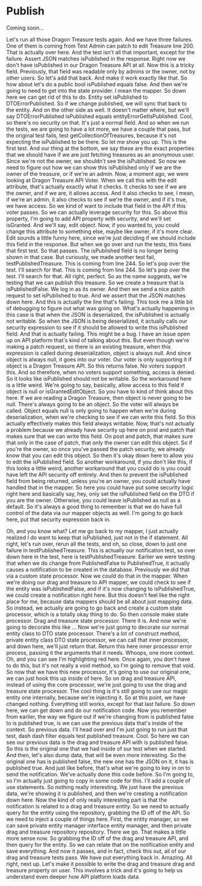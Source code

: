 # Publish

Coming soon...

Let's run all those Dragon Treasure tests again. And we have three failures. One of
them is coming from Test Admin can patch to edit Treasure line 200. That is actually
over here. And the test isn't all that important, except for the failure. Assert JSON
matches isPublished in the response. Right now we don't have isPublished in our
Dragon Treasure API at all. Now this is a tricky field. Previously, that field was
readable only by admins or the owner, not by other users. So let's add that back. And
make it work exactly like that. So how about let's do a public bool isPublished
equals false. And then we're going to need to get into the state provider. I mean the
mapper. So down here we can get rid of this to do. Entity set isPublished to
DTOErrorPublished. So if we change published, we will sync that back to the entity.
And on the other side as well. It doesn't matter where, but we'll say
DTOErrorPublished isPublished equals entityErrorGetIsPublished. Cool, so there's no
security on that. It's just a normal field. And so when we run the tests, we are
going to have a lot more, we have a couple that pass, but the original test fails,
test getCollectionOfTreasures, because it's not expecting the isPublished to be
there. So let me show you up. This is the first test. And our thing at the bottom, we
say these are the exact properties that we should have if we are just fetching
treasures as an anonymous user. Since we're not the owner, we shouldn't see the
isPublished. So now we need to figure out how we can show this isPublished only if we
are the owner of the treasure, or if we're an admin. Now, a moment ago, we were
looking at Dragon Treasure API Voter. When we call this with the edit attribute,
that's actually exactly what it checks. It checks to see if we are the owner, and if
we are, it allows access. And it also checks to see, I mean, if we're an admin, it
also checks to see if we're the owner, and if it's true, we have access. So we kind
of want to include that field in the API if this voter passes. So we can actually
leverage security for this. So above this property, I'm going to add API property
with security, and we'll set isGranted. And we'll say, edit object. Now, if you
wanted to, you could change this attribute to something else, maybe like owner, if
it's more clear. Edit sounds a little funny here, since we're just deciding if we
should include this field in the response. But when we go over and run the tests,
this fixes that first test. So that passes. The isPublished field is no longer being
shown in that case. But curiously, we made another test fail, testPublishedTreasure.
This is coming from line 244. So let's pop over the test. I'll search for that. This
is coming from line 244. So let's pop over the test. I'll search for that. All right,
perfect. So as the name suggests, we're testing that we can publish this treasure. So
we create a treasure that is isPublishedFalse. We log in as its owner. And then we
send a nice patch request to set isPublished to true. And we assert that the JSON
matches down here. And this is actually the line that's failing. This took me a
little bit of debugging to figure out what was going on. What's actually happening in
this case is that when the JSON is deserialized, the isPublished is actually not
writable. So when the JSON is being deserialized, it actually calls our security
expression to see if it should be allowed to write this isPublished field. And that
is actually failing. This might be a bug. I have an issue open up on API platform
that's kind of talking about this. But even though we're making a patch request, so
there is an existing treasure, when this expression is called during deserialization,
object is always null. And since object is always null, it goes into our voter. Our
voter is only supporting it if object is a Dragon Treasure API. So this returns
false. No voters support this. And so therefore, when no voters support something,
access is denied. So it looks like isPublished should not be writable. So the
workaround here is a little weird. We're going to say, basically, allow access to
this field if object is null or isGrantedEditObject. So you have to kind of think
about this here. If we are reading a Dragon Treasure, then object is never going to
be null. There's always going to be an object. So the voter will always be called.
Object equals null is only going to happen when we're during deserialization, when
we're checking to see if we can write this field. So this actually effectively makes
this field always writable. Now, that's not actually a problem because we already
have security up here on post and patch that makes sure that we can write this field.
On post and patch, that makes sure that only in the case of patch, that only the
owner can edit this object. So if you're the owner, so once you've passed the patch
security, we already know that you can edit this object. So then it's okay down here
to allow you to edit the isPublished field. So another workaround, if you don't like
this, if this looks a little weird, another workaround that you could do is you could
have left the API security off entirely. And then to prevent the isPublished field
from being returned, unless you're an owner, you could actually have handled that in
the mapper. So here you could have put some security logic right here and basically
say, hey, only set the isPublished field on the DTO if you are the owner. Otherwise,
you could leave isPublished as null as a default. So it's always a good thing to
remember is that we do have full control of the data via our mapper objects as well.
I'm going to go back here, put that security expression back in.

Oh, and you know what? Let me go back to my mapper, I just actually realized I do want to keep that isPublished, just not in the if statement. All right, let's run over, rerun all the tests, and oh, so close, down to just one failure in testPublishedTreasure. This is actually our notification test, so over down here in the test, here is testPublishedTreasure. Earlier we were testing that when we do change from PublishedFalse to PublishedTrue, it actually causes a notification to be created in the database. Previously we did that via a custom state processor. Now we could do that in the mapper. When we're doing our drag and treasure to API mapper, we could check to see if the entity was isPublishedFalse, and if it's now changing to isPublishedTrue, we could create a notification right here. But this doesn't feel like the right place for me, because data mappers should be all about just mapping data. So instead, we actually are going to go back and create a custom state processor, which is a totally okay thing to do. So then console make state processor. Drag and treasure state processor. There it is. And now we're going to decorate this like ... Now we're just going to decorate our normal entity class to DTO state processor. There's a lot of construct method, private entity class DTO state processor, we can call that inner processor, and down here, we'll just return that. Return this here inner processor error process, passing it the arguments that it needs. Whoops, one more context. Oh, and you can see I'm highlighting red here. Once again, you don't have to do this, but it's not really a void method, so I'm going to remove that void. So now that we have this new processor, it's going to use our original one, we can just hook this up inside of here. So on drag and treasure API, instead of using the core processor, we're just going to use the drag and treasure state processor. The cool thing is it's still going to use our magic entity one internally, because we're injecting it. So at this point, we have changed nothing. Everything still works, except for that last failure. So down here, we can get down and do our notification code. Now you remember from earlier, the way we figure out if we're changing from is published false to is published true, is we can use the previous data that's inside of the context. So previous data. I'll head over and I'm just going to run just that test, dash dash filter equals test published treasure. Cool. So here we can see our previous data is the drag and treasure API with is published false. So this is the original one that we had inside of our test when we started. And then, let's also dump data, that will be even more interesting. So the original one has is published false, the new one has the JSON on it, it has is published true. And just like before, that's what we're going to key in on to send the notification. We've actually done this code before. So I'm going to, so I'm actually just going to copy in some code for this. I'll add a couple of use statements. So nothing really interesting. We just have the previous data, we're showing it is published, and then we're creating a notification down here. Now the kind of only really interesting part is that the notification is related to a drag and treasure entity. So we need to actually query for the entity using the repository, grabbing the ID off of the API. So we need to inject a couple of things here. First, the entity manager, so we can save private entity manager interface entity manager, and then private drag and treasure repository repository. There we go. That makes a little more sense now. So grabbing the ID off of the drag and treasure API, and then query for the entity. So we can relate that on the notification entity and save everything. And now it passes, and in fact, check this out, all of our drag and treasure tests pass. We have put everything back in. Amazing. All right, next up. Let's make it possible to write the drag and treasure drag and treasure property on user. This involves a trick and it's going to help us understand even deeper how API platform loads data.
